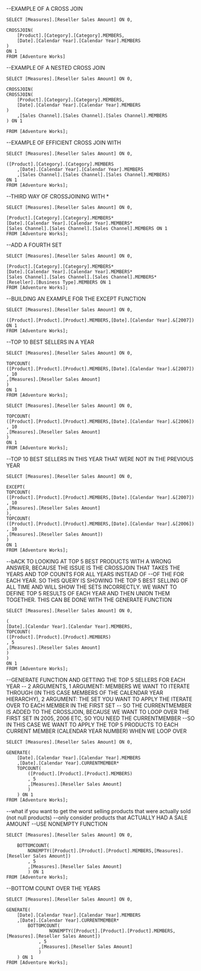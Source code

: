 --EXAMPLE OF A CROSS JOIN

	SELECT [Measures].[Reseller Sales Amount] ON 0,

	CROSSJOIN(
		[Product].[Category].[Category].MEMBERS,
		[Date].[Calendar Year].[Calendar Year].MEMBERS
	) 
	ON 1
	FROM [Adventure Works]

--EXAMPLE OF A NESTED CROSS JOIN

	SELECT [Measures].[Reseller Sales Amount] ON 0,

	CROSSJOIN(
	CROSSJOIN(
		[Product].[Category].[Category].MEMBERS,
		[Date].[Calendar Year].[Calendar Year].MEMBERS
	)
		,[Sales Channel].[Sales Channel].[Sales Channel].MEMBERS
	) ON 1

	FROM [Adventure Works];


--EXAMPLE OF EFFICIENT CROSS JOIN WITH 

	SELECT [Measures].[Reseller Sales Amount] ON 0,

	([Product].[Category].[Category].MEMBERS
		,[Date].[Calendar Year].[Calendar Year].MEMBERS
		,[Sales Channel].[Sales Channel].[Sales Channel].MEMBERS)
	ON 1
	FROM [Adventure Works];


--THIRD WAY OF CROSSJOINING WITH *

	SELECT [Measures].[Reseller Sales Amount] ON 0,

	[Product].[Category].[Category].MEMBERS*
	[Date].[Calendar Year].[Calendar Year].MEMBERS*
	[Sales Channel].[Sales Channel].[Sales Channel].MEMBERS ON 1
	FROM [Adventure Works];

--ADD A FOURTH SET

	SELECT [Measures].[Reseller Sales Amount] ON 0,

	[Product].[Category].[Category].MEMBERS*
	[Date].[Calendar Year].[Calendar Year].MEMBERS*
	[Sales Channel].[Sales Channel].[Sales Channel].MEMBERS* 
	[Reseller].[Business Type].MEMBERS ON 1
	FROM [Adventure Works];


--BUILDING AN EXAMPLE FOR THE EXCEPT FUNCTION

	SELECT [Measures].[Reseller Sales Amount] ON 0,

	([Product].[Product].[Product].MEMBERS,[Date].[Calendar Year].&[2007])
	ON 1
	FROM [Adventure Works];


--TOP 10 BEST SELLERS IN A YEAR
	
	SELECT [Measures].[Reseller Sales Amount] ON 0,

	TOPCOUNT(
	([Product].[Product].[Product].MEMBERS,[Date].[Calendar Year].&[2007])
	, 10
	,[Measures].[Reseller Sales Amount]
	)
	ON 1
	FROM [Adventure Works];

	SELECT [Measures].[Reseller Sales Amount] ON 0,

	TOPCOUNT(
	([Product].[Product].[Product].MEMBERS,[Date].[Calendar Year].&[2006])
	, 10
	,[Measures].[Reseller Sales Amount]
	)
	ON 1
	FROM [Adventure Works];

--TOP 10 BEST SELLERS IN THIS YEAR THAT WERE NOT IN THE PREVIOUS YEAR

	SELECT [Measures].[Reseller Sales Amount] ON 0,

	EXCEPT(
	TOPCOUNT(
	([Product].[Product].[Product].MEMBERS,[Date].[Calendar Year].&[2007])
	, 10
	,[Measures].[Reseller Sales Amount]
	),
	TOPCOUNT(
	([Product].[Product].[Product].MEMBERS,[Date].[Calendar Year].&[2006])
	, 10
	,[Measures].[Reseller Sales Amount])
	)
	ON 1
	FROM [Adventure Works];

--bACK TO LOOKING AT TOP 5 BEST PRODUCTS WITH A WRONG ANSWER, BECAUSE THE ISSUE IS THE CROSSJOIN THAT TAKES THE YEARS AND TOP COUNTS FOR ALL YEARS INSTEAD OF 
--OF THE FOR EACH YEAR. SO THIS QUERY IS SHOWING THE TOP 5 BEST SELLING OF ALL TIME AND WILL SHOW THE SETS INCORRECTLY. WE WANT TO DEFINE TOP 5 RESULTS OF EACH YEAR AND THEN UNION THEM TOGETHER. THIS CAN BE DONE WITH THE GENERATE FUNCTION

	SELECT [Measures].[Reseller Sales Amount] ON 0,

	(
	[Date].[Calendar Year].[Calendar Year].MEMBERS,
	TOPCOUNT(
	([Product].[Product].[Product].MEMBERS)
	, 5
	,[Measures].[Reseller Sales Amount]
	)
	)
	ON 1
	FROM [Adventure Works];


--GENERATE FUNCTION AND GETTING THE TOP 5 SELLERS FOR EACH YEAR
-- 2 ARGUMENTS, 1 ARGUMENT: MEMBERS WE WANT TO ITERATE THROUGH (IN THIS CASE MEMBERS OF THE CALENDAR YEAR HIERARCHY), 2 ARGUMENT: THE SET YOU WANT TO APPLY THE ITERATE OVER TO EACH MEMBER IN THE FIRST SET
-- SO THE CURRENTMEMBER IS ADDED TO THE CROSSJOIN, BECAUSE WE WANT TO LOOP OVER THE FIRST SET IN 2005, 2006 ETC, SO YOU NEED THE CURRENTMEMBER
--SO IN THIS CASE WE WANT TO APPLY THE TOP 5 PRODUCTS TO EACH CURRENT MEMBER (CALENDAR YEAR NUMBER) WHEN WE LOOP OVER 

	SELECT [Measures].[Reseller Sales Amount] ON 0,

	GENERATE(
		[Date].[Calendar Year].[Calendar Year].MEMBERS
		,[Date].[Calendar Year].CURRENTMEMBER*
		TOPCOUNT(
			([Product].[Product].[Product].MEMBERS)
			, 5
			,[Measures].[Reseller Sales Amount]
			)
		) ON 1
	FROM [Adventure Works];

--what if you want to get the worst selling products that were actually sold (not null products)
--only consider products that ACTUALLY HAD A SALE AMOUNT
--USE NONEMPTY FUNCTION

	SELECT [Measures].[Reseller Sales Amount] ON 0,

		BOTTOMCOUNT(
			NONEMPTY([Product].[Product].[Product].MEMBERS,[Measures].[Reseller Sales Amount])
			, 5
			,[Measures].[Reseller Sales Amount]
			) ON 1
	FROM [Adventure Works];

--BOTTOM COUNT OVER THE YEARS

	SELECT [Measures].[Reseller Sales Amount] ON 0,

	GENERATE(
		[Date].[Calendar Year].[Calendar Year].MEMBERS
		,[Date].[Calendar Year].CURRENTMEMBER*
			BOTTOMCOUNT(
					NONEMPTY([Product].[Product].[Product].MEMBERS,[Measures].[Reseller Sales Amount])
				, 5
				,[Measures].[Reseller Sales Amount]
				)
		) ON 1
	FROM [Adventure Works];

